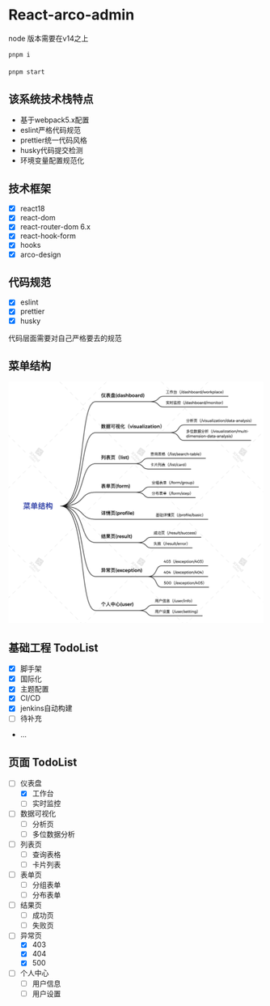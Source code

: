 # React-arco-admin

node 版本需要在v14之上

```bash
pnpm i 

pnpm start

```


## 该系统技术栈特点
- 基于webpack5.x配置
- eslint严格代码规范
- prettier统一代码风格
- husky代码提交检测
- 环境变量配置规范化

## 技术框架
- [x] react18
- [x] react-dom
- [x] react-router-dom 6.x
- [x] react-hook-form
- [x] hooks
- [x] arco-design

## 代码规范
- [x] eslint
- [x] prettier
- [x] husky

代码层面需要对自己严格要去的规范


## 菜单结构
<img src="./material/menus.png">


## 基础工程 TodoList

- [x] 脚手架
- [x] 国际化
- [x] 主题配置
- [x] CI/CD
- [x] jenkins自动构建
- [ ] 待补充
- ...

## 页面 TodoList 
- [ ] 仪表盘
    - [x]  工作台
    - [ ] 实时监控
- [ ] 数据可视化
    - [ ] 分析页
    - [ ] 多位数据分析
- [ ] 列表页
    - [ ] 查询表格
    - [ ] 卡片列表
- [ ] 表单页
    - [ ] 分组表单
    - [ ] 分布表单
- [ ] 结果页
    - [ ] 成功页
    - [ ] 失败页
- [ ] 异常页
    - [x] 403
    - [x] 404
    - [x] 500
- [ ] 个人中心
    - [ ] 用户信息
    - [ ] 用户设置